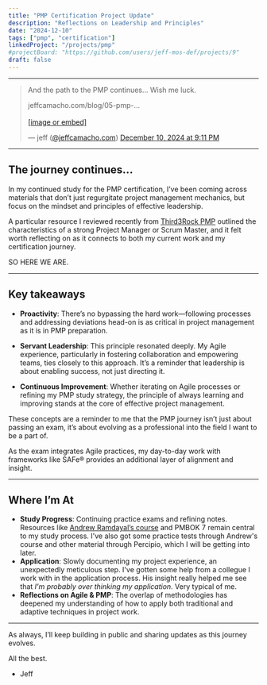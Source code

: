 ```yaml
---
title: "PMP Certification Project Update"
description: "Reflections on Leadership and Principles"
date: "2024-12-10"
tags: ["pmp", "certification"]
linkedProject: "/projects/pmp"
#projectBoard: "https://github.com/users/jeff-mos-def/projects/9"
draft: false
---
```


---

<blockquote class="bluesky-embed" data-bluesky-uri="at://did:plc:p7ufep6w7td4b3gg7eijyhmm/app.bsky.feed.post/3lcyrubt4kc22" data-bluesky-cid="bafyreidjo6v2mc2uj4giwodih2bteawaq52cupcx7v67ctda44hltst2cm"><p lang="en">And the path to the PMP continues... Wish me luck.

jeffcamacho.com/blog/05-pmp-...<br><br><a href="https://bsky.app/profile/did:plc:p7ufep6w7td4b3gg7eijyhmm/post/3lcyrubt4kc22?ref_src=embed">[image or embed]</a></p>&mdash; jeff (<a href="https://bsky.app/profile/did:plc:p7ufep6w7td4b3gg7eijyhmm?ref_src=embed">@jeffcamacho.com</a>) <a href="https://bsky.app/profile/did:plc:p7ufep6w7td4b3gg7eijyhmm/post/3lcyrubt4kc22?ref_src=embed">December 10, 2024 at 9:11 PM</a></blockquote><script async src="https://embed.bsky.app/static/embed.js" charset="utf-8"></script>

---

## The journey continues...

In my continued study for the PMP certification, I’ve been coming across materials that don’t just regurgitate project management mechanics, but focus on the mindset and principles of effective leadership. 

A particular resource I reviewed recently from [Third3Rock PMP](https://third3rockpmp.com/) outlined the characteristics of a strong Project Manager or Scrum Master, and it felt worth reflecting on as it connects to both my current work and my certification journey.

SO HERE WE ARE.

---

## Key takeaways

- **Proactivity**: There’s no bypassing the hard work—following processes and addressing deviations head-on is as critical in project management as it is in PMP preparation.

- **Servant Leadership**: This principle resonated deeply. My Agile experience, particularly in fostering collaboration and empowering teams, ties closely to this approach. It’s a reminder that leadership is about enabling success, not just directing it.

- **Continuous Improvement**: Whether iterating on Agile processes or refining my PMP study strategy, the principle of always learning and improving stands at the core of effective project management.

These concepts are a reminder to me that the PMP journey isn’t just about passing an exam, it’s about evolving as a professional into the field I want to be a part of. 

As the exam integrates Agile practices, my day-to-day work with frameworks like SAFe® provides an additional layer of alignment and insight.

---

## Where I’m At

- **Study Progress**: Continuing practice exams and refining notes. Resources like [Andrew Ramdayal’s course](https://tiaexams.com/course/pmpsimplifiedcourse-bundle) and PMBOK 7 remain central to my study process. I've also got some practice tests through Andrew's course and other material through Percipio, which I will be getting into later.
- **Application**: Slowly documenting my project experience, an unexpectedly meticulous step. I've gotten some help from a collegue I work with in the application process. His insight really helped me see that *I'm probably over thinking my application*. Very typical of me.
- **Reflections on Agile & PMP**: The overlap of methodologies has deepened my understanding of how to apply both traditional and adaptive techniques in project work.

---

As always, I’ll keep building in public and sharing updates as this journey evolves.

All the best.

- Jeff